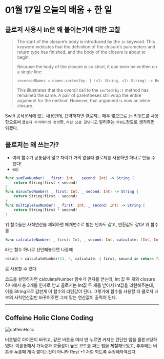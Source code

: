 # 01월 17일 오늘의 배움 + 한 일
## 클로저 사용시 in은 왜 붙이는가에 대한 고찰


> The start of the closure’s body is introduced by the `in` keyword. This keyword indicates that the definition of the closure’s parameters and return type has finished, and the body of the closure is about to begin.
> 
> 
> Because the body of the closure is so short, it can even be written on a single line:
> 
> ```swift
> reversedNames = names.sorted(by: { (s1: String, s2: String) -> Bool in return s1 > s2 } )
> ```
> 
> This illustrates that the overall call to the `sorted(by:)` method has remained the same. A pair of parentheses still wrap the entire argument for the method. However, that argument is now an inline closure.
> 

Swift 공식문서에 있는 내용인데, 요약하자면 클로저는 매우 짧으므로 `in` 키워드를 사용함으로써 `클로저 파라미터의 정의`와, `리턴 으로 끝난다`고 알려주는 `키워드`정도로 생각하면 되겠다.

## 클로저는 왜 쓰는가?
- 여러 함수가 공통점이 많고 차이가 거의 없을때 클로저를 사용하면 하나로 만들 수 있다!
- ex)

```swift
func sumTwoNumber( _ first: Int, _ second: Int) -> String {
	return String(first + second)
}
func minusTwoNumber( _ first: Int, _ second: Int) -> String {
	return String(first - second)
}
func multipleTwoNumber( _ first: Int, _ second: Int) -> String {
	return String(first * second)
}
```

위 함수들은 사칙연산을 제외하면 매개변수로 받는 인자도 같고, 반환값도 같다! 위 함수를

```swift
func calculateNumber( _ first: Int, _ second: Int, calculate: (Int, Int) -> Int) -> String { return String(calculate(first, second)) }
```

라는 함수 하나로 선언해놓으면 나중에

```swift
result = calculateNumber(13, 4, calculate: { first, second in return first + second })  // 13 + 4 인 17이 저장됨 사칙연산만 바꿔주면 그에맞게 처리함
```

로 사용할 수 있다. 

코드를 설명하자면 calculateNumber 함수가 인자를 받는데, Int 값 두 개와 closure하나해서 총 3개를 인자로 받고 클로저는 Int값 두 개를 받아서 Int값을 리턴해주는데, 이를 String으로 감싼게 이 함수의 리턴값이 된다. 그렇기에 함수를 사용할 때 클로저 내부의 사칙연산값만 바꾸어주면 그에 맞는 연산값이 출력이 된다.

---

## Coffeine Holic Clone Coding

![caffeinHolic](https://user-images.githubusercontent.com/51581244/212871262-ebe265a2-a7c9-493c-94d0-1a751a2253ea.gif)

버튼별로 아이콘이 바뀌고, 같은 버튼을 여러 번 누르면 커지는 간단한 앱을 클론코딩하였다. 이를통해서 가독성과 효율성이 높은 코드를 짜는 법을 체험해보았고, 추후에는 버튼을 누를때 계속 쌓이는것이 아니라 Rest +1 처럼 되도록 수정해봐야겠다.